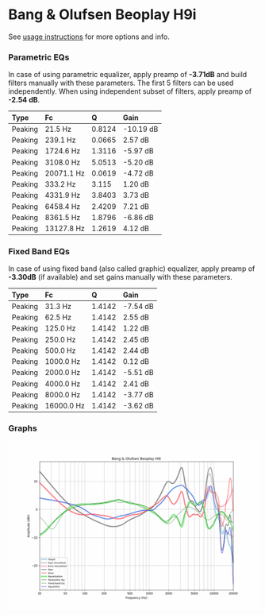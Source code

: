 # Bang & Olufsen Beoplay H9i
See [usage instructions](https://github.com/jaakkopasanen/AutoEq#usage) for more options and info.

### Parametric EQs
In case of using parametric equalizer, apply preamp of **-3.71dB** and build filters manually
with these parameters. The first 5 filters can be used independently.
When using independent subset of filters, apply preamp of **-2.54 dB**.

| Type    | Fc         |      Q | Gain      |
|:--------|:-----------|:-------|:----------|
| Peaking | 21.5 Hz    | 0.8124 | -10.19 dB |
| Peaking | 239.1 Hz   | 0.0665 | 2.57 dB   |
| Peaking | 1724.6 Hz  | 1.3116 | -5.97 dB  |
| Peaking | 3108.0 Hz  | 5.0513 | -5.20 dB  |
| Peaking | 20071.1 Hz | 0.0619 | -4.72 dB  |
| Peaking | 333.2 Hz   | 3.115  | 1.20 dB   |
| Peaking | 4331.9 Hz  | 3.8403 | 3.73 dB   |
| Peaking | 6458.4 Hz  | 2.4209 | 7.21 dB   |
| Peaking | 8361.5 Hz  | 1.8796 | -6.86 dB  |
| Peaking | 13127.8 Hz | 1.2619 | 4.12 dB   |

### Fixed Band EQs
In case of using fixed band (also called graphic) equalizer, apply preamp of **-3.30dB**
(if available) and set gains manually with these parameters.

| Type    | Fc         |      Q | Gain     |
|:--------|:-----------|:-------|:---------|
| Peaking | 31.3 Hz    | 1.4142 | -7.54 dB |
| Peaking | 62.5 Hz    | 1.4142 | 2.55 dB  |
| Peaking | 125.0 Hz   | 1.4142 | 1.22 dB  |
| Peaking | 250.0 Hz   | 1.4142 | 2.45 dB  |
| Peaking | 500.0 Hz   | 1.4142 | 2.44 dB  |
| Peaking | 1000.0 Hz  | 1.4142 | 0.12 dB  |
| Peaking | 2000.0 Hz  | 1.4142 | -5.51 dB |
| Peaking | 4000.0 Hz  | 1.4142 | 2.41 dB  |
| Peaking | 8000.0 Hz  | 1.4142 | -3.77 dB |
| Peaking | 16000.0 Hz | 1.4142 | -3.62 dB |

### Graphs
![](./Bang%20&%20Olufsen%20Beoplay%20H9i.png)